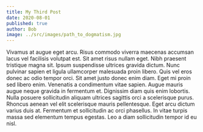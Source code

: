 ```yaml
---
title: My Third Post
date: 2020-08-01
published: true
author: Bob
image: ../src/images/path_to_dogmatism.jpg
---
```


Vivamus at augue eget arcu. Risus commodo viverra maecenas accumsan lacus vel facilisis volutpat est. Sit amet risus nullam eget. Nibh praesent tristique magna sit. Ipsum suspendisse ultrices gravida dictum. Nunc pulvinar sapien et ligula ullamcorper malesuada proin libero. Quis vel eros donec ac odio tempor orci. Sit amet justo donec enim diam. Eget mi proin sed libero enim. Venenatis a condimentum vitae sapien. Augue mauris augue neque gravida in fermentum et. Dignissim diam quis enim lobortis. Nulla posuere sollicitudin aliquam ultrices sagittis orci a scelerisque purus. Rhoncus aenean vel elit scelerisque mauris pellentesque. Eget arcu dictum varius duis at. Fermentum et sollicitudin ac orci phasellus. In vitae turpis massa sed elementum tempus egestas. Leo a diam sollicitudin tempor id eu nisl.